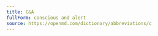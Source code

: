 ```yaml
---
title: C&A
fullForm: conscious and alert
source: https://openmd.com/dictionary/abbreviations/c
---
```

